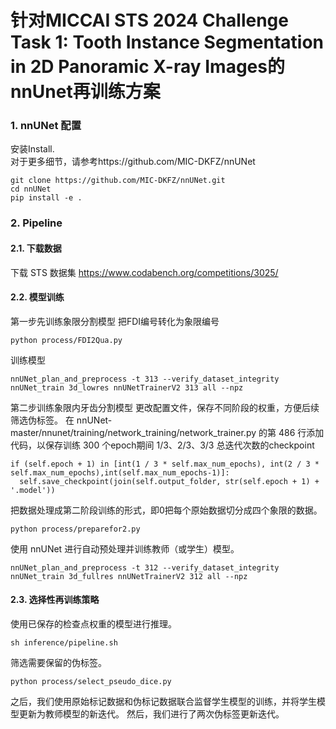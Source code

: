 # 针对MICCAI STS 2024 Challenge Task 1: Tooth Instance Segmentation in 2D Panoramic X-ray Images的nnUnet再训练方案

### 1. nnUNet 配置
安装Install.   
对于更多细节，请参考https://github.com/MIC-DKFZ/nnUNet  
```
git clone https://github.com/MIC-DKFZ/nnUNet.git
cd nnUNet
pip install -e .
```
### 2. Pipeline 
#### 2.1. 下载数据
下载 STS 数据集 https://www.codabench.org/competitions/3025/

#### 2.2. 模型训练
第一步先训练象限分割模型
把FDI编号转化为象限编号
```
python process/FDI2Qua.py
```

训练模型
```
nnUNet_plan_and_preprocess -t 313 --verify_dataset_integrity
nnUNet_train 3d_lowres nnUNetTrainerV2 313 all --npz 
```

第二步训练象限内牙齿分割模型
更改配置文件，保存不同阶段的权重，方便后续筛选伪标签。
在 nnUNet-master/nnunet/training/network_training/network_trainer.py 的第 486 行添加代码，以保存训练 300 个epoch期间 1/3、2/3、3/3 总迭代次数的checkpoint
```
if (self.epoch + 1) in [int(1 / 3 * self.max_num_epochs), int(2 / 3 * self.max_num_epochs),int(self.max_num_epochs-1)]:
  self.save_checkpoint(join(self.output_folder, str(self.epoch + 1) + '.model'))
```
把数据处理成第二阶段训练的形式，即0把每个原始数据切分成四个象限的数据。
```
python process/preparefor2.py        
```
使用 nnUNet 进行自动预处理并训练教师（或学生）模型。
```
nnUNet_plan_and_preprocess -t 312 --verify_dataset_integrity
nnUNet_train 3d_fullres nnUNetTrainerV2 312 all --npz 
```
#### 2.3. 选择性再训练策略
使用已保存的检查点权重的模型进行推理。
```
sh inference/pipeline.sh
```
筛选需要保留的伪标签。
```
python process/select_pseudo_dice.py
```
之后，我们使用原始标记数据和伪标记数据联合监督学生模型的训练，并将学生模型更新为教师模型的新迭代。
然后，我们进行了两次伪标签更新迭代。

